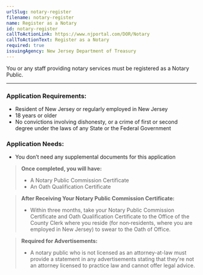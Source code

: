 ```yaml
---
urlSlug: notary-register
filename: notary-register
name: Register as a Notary
id: notary-register
callToActionLink: https://www.njportal.com/DOR/Notary
callToActionText: Register as a Notary
required: true
issuingAgency: New Jersey Department of Treasury
---
```

You or any staff providing notary services must be registered as a Notary Public. 

--- 
### Application Requirements:
* Resident of New Jersey or regularly employed in New Jersey
* 18 years or older
* No convictions involving dishonesty, or a crime of first or second degree under the laws of any State or the Federal Government

### Application Needs:
* You don’t need any supplemental documents for this application
 
> **Once completed, you will have:**
>* A Notary Public Commission Certificate
>* An Oath Qualification Certificate 
 
> **After Receiving Your Notary Public Commission Certificate:**
>* Within three months, take your Notary Public Commission Certificate and Oath Qualification Certificate to the Office of the County Clerk where you reside (for non‐residents, where you are employed in New Jersey) to swear to the Oath of Office.
 
> **Required for Advertisements:**
>* A notary public who is not licensed as an attorney-at-law must provide a statement in any advertisements stating that they're not an attorney licensed to practice law and cannot offer legal advice.